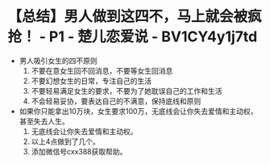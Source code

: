 # 【总结】男人做到这四不，马上就会被疯抢！ - P1 - 楚儿恋爱说 - BV1CY4y1j7td

-   男人吸引女生的四不原则
    1.  不要在意女生回不回消息，不要等女生回消息
    2.  不要幻想女生的日常，专注自己的生活
    3.  不要轻易满足女生的要求，不要为了她耽误自己的工作和生活
    4.  不会轻易妥协，要表达自己的不满意，保持底线和原则
-   如果你只能拿出10万块，女生要求100万，无底线会让你失去爱情和主动权，甚至失去人生。
    1.  无底线会让你失去爱情和主动权。
    2.  以上4点做到了几个。
    3.  添加微信号cxx388获取帮助。